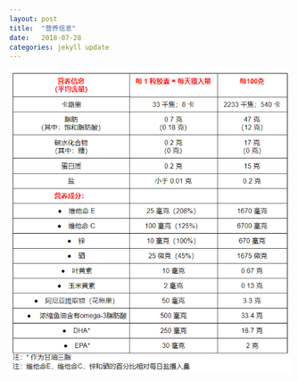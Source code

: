 ```yaml
---
layout: post
title:  "营养信息"
date:   2018-07-28
categories: jekyll update
---
```

  ![营养成分](/assets/chineseinfo.PNG)
